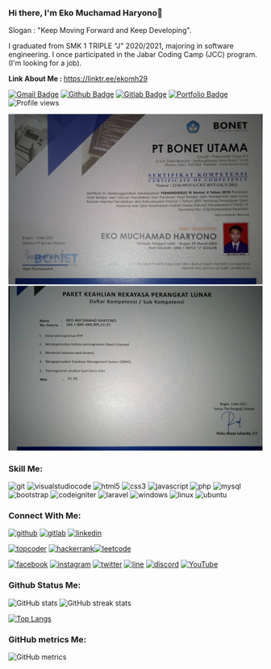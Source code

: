 ### Hi there, I'm Eko Muchamad Haryono👋

<p>Slogan : "Keep Moving Forward and Keep Developing".</p>
<p align='left'>I graduated from SMK 1 TRIPLE "J" 2020/2021, majoring in software engineering.  I once participated in the Jabar Coding Camp (JCC) program. (I'm looking for a job).</p>

<p align='left'><b>Link About Me : </b><a href="https://linktr.ee/ekomh29">https://linktr.ee/ekomh29</a></p>

[![Gmail Badge](https://img.shields.io/badge/-ekomh13@gmail.com-c14438?style=flat&logo=Gmail&logoColor=white&link=mailto:ekomh13@gmail.com)](mailto:ekomh13@gmail.com) [![Github Badge](https://img.shields.io/badge/-ekomh170-grey?style=flat&logo=github&logoColor=white&link=https://github.com/ekomh170/)](https://www.github.com/ekomh170/) [![Gitlab Badge](https://img.shields.io/badge/-ekomh170-grey?style=flat&logo=gitlab&logoColor=white&link=https://gitlab.com/ekomh170/)](https://www.gitlab.com/ekomh170/) [![Portfolio Badge](https://img.shields.io/badge/portfolio-githubpages-blue?style=flat&link=https://ekomh170.github.io/)](https://ekomh170.github.io/) ![Profile views](https://gpvc.arturio.dev/ekomh170)

<img src="assets/cv_portofolio_foto/JPG_Sertifikat/SERTIFIKAT_KOMPETENSI.jpeg" alt="Sertifikat">

<img src="assets/cv_portofolio_foto/JPG_Sertifikat/Nilai_Sertifikat_Kompetensi.jpeg" alt="Sertifikat_Nilai">

<h3 align="left">Skill Me:</h3>

<img src='https://cdn.jsdelivr.net/npm/simple-icons@3.0.1/icons/git.svg' alt='git' height='40'> <img src='https://cdn.jsdelivr.net/npm/simple-icons@3.0.1/icons/visualstudiocode.svg' alt='visualstudiocode' height='40'> <img src='https://cdn.jsdelivr.net/npm/simple-icons@3.0.1/icons/html5.svg' alt='html5' height='40'> <img src='https://cdn.jsdelivr.net/npm/simple-icons@3.0.1/icons/css3.svg' alt='css3' height='40'> <img src='https://cdn.jsdelivr.net/npm/simple-icons@3.0.1/icons/javascript.svg' alt='javascript' height='40'> <img src='https://cdn.jsdelivr.net/npm/simple-icons@3.0.1/icons/php.svg' alt='php' height='40'> <img src='https://cdn.jsdelivr.net/npm/simple-icons@3.0.1/icons/mysql.svg' alt='mysql' height='40'> <img src='https://cdn.jsdelivr.net/npm/simple-icons@3.0.1/icons/bootstrap.svg' alt='bootstrap' height='40'> <img src='https://cdn.jsdelivr.net/npm/simple-icons@3.0.1/icons/codeigniter.svg' alt='codeigniter' height='40'> <img src='https://cdn.jsdelivr.net/npm/simple-icons@3.0.1/icons/laravel.svg' alt='laravel' height='40'> <img src='https://cdn.jsdelivr.net/npm/simple-icons@3.0.1/icons/windows.svg' alt='windows' height='40'> <img src='https://cdn.jsdelivr.net/npm/simple-icons@3.0.1/icons/linux.svg' alt='linux' height='40'> <img src='https://cdn.jsdelivr.net/npm/simple-icons@3.0.1/icons/ubuntu.svg' alt='ubuntu' height='40'>

<h3 align="left">Connect With Me:</h3>

[<img src='https://cdn.jsdelivr.net/npm/simple-icons@3.0.1/icons/github.svg' alt='github' height='40'>](https://github.com/ekomh170) [<img src='https://cdn.jsdelivr.net/npm/simple-icons@3.0.1/icons/gitlab.svg' alt='gitlab' height='40'>](https://gitlab.com/ekomh170) [<img src='https://cdn.jsdelivr.net/npm/simple-icons@3.0.1/icons/linkedin.svg' alt='linkedin' height='40'>](https://www.linkedin.com/in/eko-haryono-290/)

[<img src='https://cdn.jsdelivr.net/npm/simple-icons@3.0.1/icons/topcoder.svg' alt='topcoder' height='40'>](https://www.topcoder.com/members/ekomh29) [<img src='https://cdn.jsdelivr.net/npm/simple-icons@3.0.1/icons/hackerrank.svg' alt='hackerrank' height='40'>](https://www.hackerrank.com/ekomh13)[<img src='https://cdn.jsdelivr.net/npm/simple-icons@3.0.1/icons/leetcode.svg' alt='leetcode' height='40'>](https://leetcode.com/ekomh13/)

[<img src='https://cdn.jsdelivr.net/npm/simple-icons@3.0.1/icons/facebook.svg' alt='facebook' height='40'>](https://www.facebook.com/eko.m.haryono) [<img src='https://cdn.jsdelivr.net/npm/simple-icons@3.0.1/icons/instagram.svg' alt='instagram' height='40'>](https://www.instagram.com/ekomh_29/) [<img src='https://cdn.jsdelivr.net/npm/simple-icons@3.0.1/icons/twitter.svg' alt='twitter' height='40'>](https://twitter.com/ekomh29) [<img src='https://cdn.jsdelivr.net/npm/simple-icons@3.0.1/icons/line.svg' alt='line' height='40'>](https://line.me/ti/p/Q-wuexDY4N) [<img src='https://cdn.jsdelivr.net/npm/simple-icons@3.0.1/icons/discord.svg' alt='discord' height='40'>](https://discord.gg/UJdZmkRA) [<img src='https://cdn.jsdelivr.net/npm/simple-icons@3.0.1/icons/youtube.svg' alt='YouTube' height='40'>](https://www.youtube.com/channel/UCTPHBGrfy4oUB-q9fwPT96w/featured)

<h3 align="left">Github Status Me:</h3>

![GitHub stats](https://github-readme-stats.vercel.app/api?username=ekomh170&show_icons=true&count_private=true)
![GitHub streak stats](https://github-readme-streak-stats.herokuapp.com/?user=ekomh170)

[![Top Langs](https://github-readme-stats.vercel.app/api/top-langs/?username=ekomh170)](https://github.com/anuraghazra/github-readme-stats)

<h3 align="left">GitHub metrics Me:</h3>

![GitHub metrics](https://metrics.lecoq.io/ekomh170)
